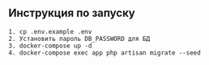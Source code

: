 ## Инструкция по запуску 
```
1. cp .env.example .env
2. Установить пароль DB_PASSWORD для БД 
3. docker-compose up -d
4. docker-compose exec app php artisan migrate --seed
```
